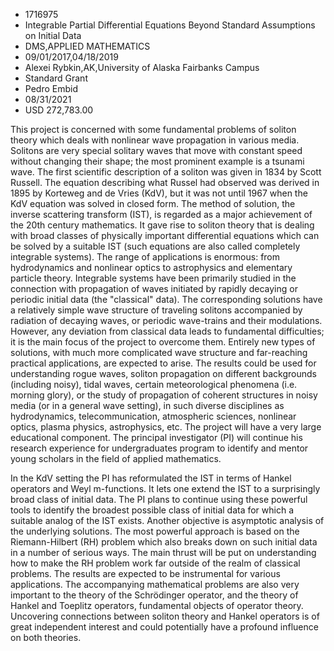 
* 1716975
* Integrable Partial Differential Equations Beyond Standard Assumptions on Initial Data
* DMS,APPLIED MATHEMATICS
* 09/01/2017,04/18/2019
* Alexei Rybkin,AK,University of Alaska Fairbanks Campus
* Standard Grant
* Pedro Embid
* 08/31/2021
* USD 272,783.00

This project is concerned with some fundamental problems of soliton theory which
deals with nonlinear wave propagation in various media. Solitons are very
special solitary waves that move with constant speed without changing their
shape; the most prominent example is a tsunami wave. The first scientific
description of a soliton was given in 1834 by Scott Russell. The equation
describing what Russel had observed was derived in 1895 by Korteweg and de Vries
(KdV), but it was not until 1967 when the KdV equation was solved in closed
form. The method of solution, the inverse scattering transform (IST), is
regarded as a major achievement of the 20th century mathematics. It gave rise to
soliton theory that is dealing with broad classes of physically important
differential equations which can be solved by a suitable IST (such equations are
also called completely integrable systems). The range of applications is
enormous: from hydrodynamics and nonlinear optics to astrophysics and elementary
particle theory. Integrable systems have been primarily studied in the
connection with propagation of waves initiated by rapidly decaying or periodic
initial data (the "classical" data). The corresponding solutions have a
relatively simple wave structure of traveling solitons accompanied by radiation
of decaying waves, or periodic wave-trains and their modulations. However, any
deviation from classical data leads to fundamental difficulties; it is the main
focus of the project to overcome them. Entirely new types of solutions, with
much more complicated wave structure and far-reaching practical applications,
are expected to arise. The results could be used for understanding rogue waves,
soliton propagation on different backgrounds (including noisy), tidal waves,
certain meteorological phenomena (i.e. morning glory), or the study of
propagation of coherent structures in noisy media (or in a general wave
setting), in such diverse disciplines as hydrodynamics, telecommunication,
atmospheric sciences, nonlinear optics, plasma physics, astrophysics, etc. The
project will have a very large educational component. The principal investigator
(PI) will continue his research experience for undergraduates program to
identify and mentor young scholars in the field of applied mathematics.

In the KdV setting the PI has reformulated the IST in terms of Hankel operators
and Weyl m-functions. It lets one extend the IST to a surprisingly broad class
of initial data. The PI plans to continue using these powerful tools to identify
the broadest possible class of initial data for which a suitable analog of the
IST exists. Another objective is asymptotic analysis of the underlying
solutions. The most powerful approach is based on the Riemann-Hilbert (RH)
problem which also breaks down on such initial data in a number of serious ways.
The main thrust will be put on understanding how to make the RH problem work far
outside of the realm of classical problems. The results are expected to be
instrumental for various applications. The accompanying mathematical problems
are also very important to the theory of the Schrödinger operator, and the
theory of Hankel and Toeplitz operators, fundamental objects of operator theory.
Uncovering connections between soliton theory and Hankel operators is of great
independent interest and could potentially have a profound influence on both
theories.
